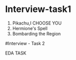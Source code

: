 # Interview-task1

1. Pikachu,I CHOOSE YOU
2. Hermione's Spell
3. Bombarding the Region

#Interview - Task 2 

 EDA TASK
